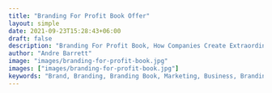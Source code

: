 ```yaml
---
title: "Branding For Profit Book Offer"
layout: simple
date: 2021-09-23T15:28:43+06:00
draft: false
description: "Branding For Profit Book, How Companies Create Extraordinary Gains From Their Brands - And How You Can Too"
author: "Andre Barrett"
image: "images/branding-for-profit-book.jpg"
images: ["images/branding-for-profit-book.jpg"]
keywords: "Brand, Branding, Branding Book, Marketing, Business, Branding For Profit, Book On Branding"
---
```


